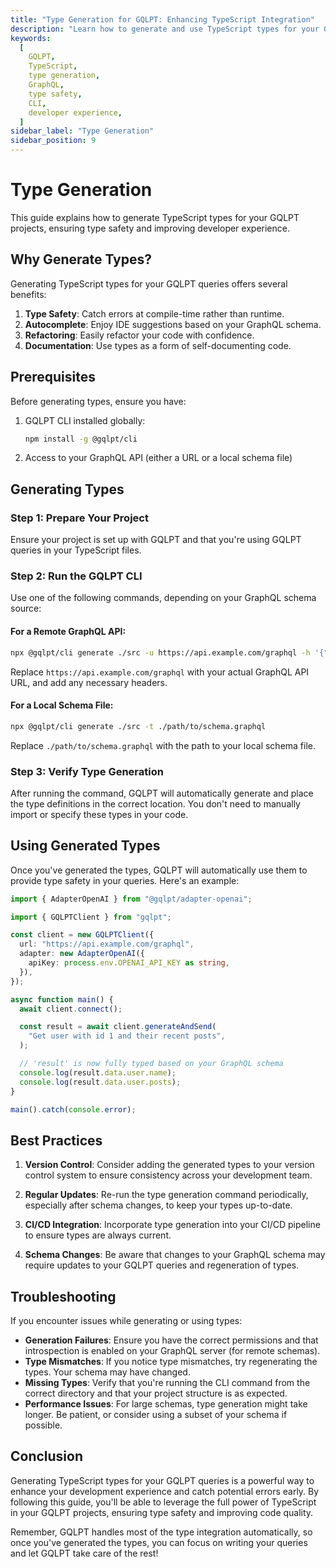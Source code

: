 ```yaml
---
title: "Type Generation for GQLPT: Enhancing TypeScript Integration"
description: "Learn how to generate and use TypeScript types for your GQLPT projects. This guide covers the benefits of type generation, step-by-step instructions, best practices, and troubleshooting tips."
keywords:
  [
    GQLPT,
    TypeScript,
    type generation,
    GraphQL,
    type safety,
    CLI,
    developer experience,
  ]
sidebar_label: "Type Generation"
sidebar_position: 9
---
```


# Type Generation

This guide explains how to generate TypeScript types for your GQLPT projects, ensuring type safety and improving developer experience.

## Why Generate Types?

Generating TypeScript types for your GQLPT queries offers several benefits:

1. **Type Safety**: Catch errors at compile-time rather than runtime.
2. **Autocomplete**: Enjoy IDE suggestions based on your GraphQL schema.
3. **Refactoring**: Easily refactor your code with confidence.
4. **Documentation**: Use types as a form of self-documenting code.

## Prerequisites

Before generating types, ensure you have:

1. GQLPT CLI installed globally:
   ```bash
   npm install -g @gqlpt/cli
   ```
2. Access to your GraphQL API (either a URL or a local schema file)

## Generating Types

### Step 1: Prepare Your Project

Ensure your project is set up with GQLPT and that you're using GQLPT queries in your TypeScript files.

### Step 2: Run the GQLPT CLI

Use one of the following commands, depending on your GraphQL schema source:

#### For a Remote GraphQL API:

```bash
npx @gqlpt/cli generate ./src -u https://api.example.com/graphql -h '{"Authorization": "Bearer YOUR_API_TOKEN"}'
```

Replace `https://api.example.com/graphql` with your actual GraphQL API URL, and add any necessary headers.

#### For a Local Schema File:

```bash
npx @gqlpt/cli generate ./src -t ./path/to/schema.graphql
```

Replace `./path/to/schema.graphql` with the path to your local schema file.

### Step 3: Verify Type Generation

After running the command, GQLPT will automatically generate and place the type definitions in the correct location. You don't need to manually import or specify these types in your code.

## Using Generated Types

Once you've generated the types, GQLPT will automatically use them to provide type safety in your queries. Here's an example:

```typescript
import { AdapterOpenAI } from "@gqlpt/adapter-openai";

import { GQLPTClient } from "gqlpt";

const client = new GQLPTClient({
  url: "https://api.example.com/graphql",
  adapter: new AdapterOpenAI({
    apiKey: process.env.OPENAI_API_KEY as string,
  }),
});

async function main() {
  await client.connect();

  const result = await client.generateAndSend(
    "Get user with id 1 and their recent posts",
  );

  // 'result' is now fully typed based on your GraphQL schema
  console.log(result.data.user.name);
  console.log(result.data.user.posts);
}

main().catch(console.error);
```

## Best Practices

1. **Version Control**: Consider adding the generated types to your version control system to ensure consistency across your development team.

2. **Regular Updates**: Re-run the type generation command periodically, especially after schema changes, to keep your types up-to-date.

3. **CI/CD Integration**: Incorporate type generation into your CI/CD pipeline to ensure types are always current.

4. **Schema Changes**: Be aware that changes to your GraphQL schema may require updates to your GQLPT queries and regeneration of types.

## Troubleshooting

If you encounter issues while generating or using types:

- **Generation Failures**: Ensure you have the correct permissions and that introspection is enabled on your GraphQL server (for remote schemas).
- **Type Mismatches**: If you notice type mismatches, try regenerating the types. Your schema may have changed.
- **Missing Types**: Verify that you're running the CLI command from the correct directory and that your project structure is as expected.
- **Performance Issues**: For large schemas, type generation might take longer. Be patient, or consider using a subset of your schema if possible.

## Conclusion

Generating TypeScript types for your GQLPT queries is a powerful way to enhance your development experience and catch potential errors early. By following this guide, you'll be able to leverage the full power of TypeScript in your GQLPT projects, ensuring type safety and improving code quality.

Remember, GQLPT handles most of the type integration automatically, so once you've generated the types, you can focus on writing your queries and let GQLPT take care of the rest!
